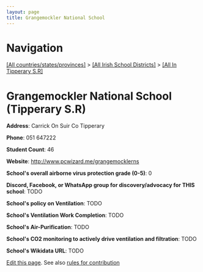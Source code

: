 ```yaml
---
layout: page
title: Grangemockler National School
---
```

# Navigation

[[All countries/states/provinces]](../../..) > [[All Irish School Districts]](../..) > [[All In Tipperary S.R]](..)

# Grangemockler National School (Tipperary S.R)

**Address**: Carrick On Suir Co Tipperary

**Phone**: 051 647222

**Student Count**: 46

**Website**: <http://www.pcwizard.me/grangemocklerns>

**School's overall airborne virus protection grade (0-5)**: 0

**Discord, Facebook, or WhatsApp group for discovery/advocacy for THIS school**: TODO

**School's policy on Ventilation**: TODO

**School's Ventilation Work Completion**: TODO

**School's Air-Purification**: TODO

**School's CO2 monitoring to actively drive ventilation and filtration**: TODO

**School's Wikidata URL**: TODO


[Edit this page](https://github.com/ventilate-schools/Ireland/edit/main/./Tipperary_S.R/Grangemockler_National_School.md). See also [rules for contribution](../../../contribution-rules/)